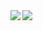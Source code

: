 <a href="https://github.com/issei1213">
  <img align="left" src="https://github-readme-stats.vercel.app/api?username=issei1213&count_private=true&show_icons=true" />
</a>
<a href="https://github.com/issei1213">
  <img align="left" src="https://github-readme-stats.vercel.app/api/top-langs/?username=issei1213" />
</a>
